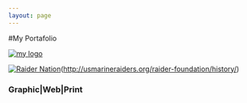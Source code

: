 ```yaml
---
layout: page
---
```


#My Portafolio 

[![my logo](https://farm8.staticflickr.com/7483/16149963487_ffabcae43c_o.jpg)](http://peruvian0311.github.io/2015-1-21-Poster)

[![Raider Nation](https://farm8.staticflickr.com/7297/16181186898_71c5309d94_b.jpg)](http://peruvian0311.github.io/2015-1-25-USMC-Raider-Nation)(http://usmarineraiders.org/raider-foundation/history/)

### Graphic|Web|Print
